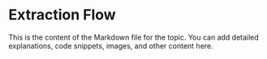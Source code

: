 # Extraction Flow

This is the content of the Markdown file for the topic.
You can add detailed explanations, code snippets, images, and other content here.
